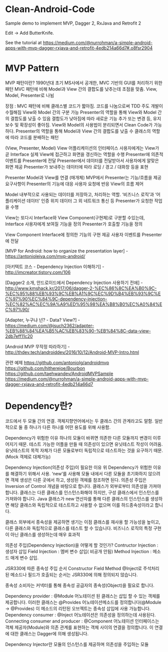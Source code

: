 # Clean-Android-Code

Sample demo to implement MVP, Dagger 2, RxJava and Retrofit 2

Edit -> Add ButterKnife.

See the tutorial at https://medium.com/@nurrohman/a-simple-android-apps-with-mvp-dagger-rxjava-and-retrofit-4edb214a66d7#.o8fsr2904


# MVP Pattern

MVP 패턴이란?
1990년대 초기 MS사에서 공개한, MVC 기반의 GUI를 처리하기 위한 패턴
MVC 패턴에 비해 Model과 View 간의 결합도를 낮추는데 초점을 맞춤.
View, Model, Presenter로 나뉨

장점 :
MVC 패턴에 비해 클래스별 코드가 짧아짐.
코드를 나눔으로써 TDD 주도 개발이 수월해짐
View와 Model 간의 구분 가능
Presenter의 역할을 통해 View와 Model 간의 결합도를 낮출 수 있음
결합도가 낮아짐에 따라 새로운 기능 추가 또는 변경 등, 유지보수 및 확장성이 좋아짐.
View와 Model의 사용법이 분리되면서 Clean Code가 가능하다.
Presenter의 역할을 통해 Model과 View 간의 결합도를 낮출 수
클래스의 역할에 따라 코드를 분배하는 패턴

(View, Presenter, Model)
View
어플리케이션의 인터페이스
사용자에게는 View가 곧 Interface
실제 View에 접근하고 화면을 갱신하는 역할을 수행
Presenter에 의존적
이벤트를 Presenter에 전달
Presenter에서 데이터를 전달받아서 사용자에게 알맞은 화면 제공
Presenter가 보내주는 데이터에 따라 로딩 / 경고 / 대화창 등을 표현

Presenter
Model과 View를 연결 (매개체)
MVP에서 Presenter는 기능/흐름을 제공
요구사항이 Presenter의 기능에 대응
사용자 요청에 반응
View의 흐름 제어



Model
내부적으로 사용되는 데이터를 저장하고, 처리하는 역할.
‘비즈니스 로직’과 ‘어플리케이션 데이터’
인증
위치 데이터
그 외 네트워크 통신 등
Presenter가 요청한 작업을 수행


View는 또다시 Interface와 View Component(구현체)로 구분할 수있는데,
 Interface
사용자에게 보여질 기능을 정의
Presenter가 호출할 기능을 정의

View Component
Interface에 정의한 기능의 구현 제공
사용자 이벤트를 Presenter에 전달




[MVP for Android: how to organize the presentation layer] - https://antonioleiva.com/mvp-android/

[아키텍트 코스 - Dependency Injection 이해하기] - http://imcreator.tistory.com/106

[Dagger2 소개, 안드로이드에서 Dependency Injection 사용하기 전에] - http://www.kmshack.kr/2017/06/dagger-2-%EC%86%8C%EA%B0%9C-%EC%95%88%EB%93%9C%EB%A1%9C%EC%9D%B4%EB%93%9C%EC%97%90%EC%84%9C-dependency-injection-%EC%82%AC%EC%9A%A9%ED%95%98%EA%B8%B0%EC%A0%84%EC%97%90/

[Adapter, 누구냐 넌? - Data? View?] - https://medium.com/@jsuch2362/adapter-%EB%88%84%EA%B5%AC%EB%83%90-%EB%84%8C-data-view-2db7eff11c20

[Android MVP 무작정 따라하기] - http://thdev.tech/androiddev/2016/10/12/Android-MVP-Intro.html



관련 예제
https://github.com/antoniolg/androidmvp
https://github.com/hitherejoe/Bourbon
https://github.com/taehwandev/AndroidMVPSample
https://medium.com/@nurrohman/a-simple-android-apps-with-mvp-dagger-rxjava-and-retrofit-4edb214a66d7


# Dependency란?
코드에서 두 모듈 간의 연결.
객체지향언어에서는 두 클래스 간의 관계라고도 말함.
일반적으로 둘 중 하나가 다른 하나를 어떤 용도를 위해 사용함.

Dependency가 위험한 이유
하나의 모듈이 바뀌면 의존한 다른 모듈까지 변경이 이루어지기 때문.
테스트 가능한 어플을 만들 때 의존성이 있으면 유닛테스트 작성이 어려움.
유닛테스트의 목적 자체가 다른 모듈로부터 독립적으로 테스트하는 것을 요구하기 때문.(Mock 객체로 대체가능)

Dependency Injection(의존성 주입)이 필요한 이유
위 Dependency가 위험한 이유를 해결하기 위해서 사용.
‘new’를 사용해 모듈 내에서 다른 모듈을 초기화하지 않으려면 객체 생성은 다른 곳에서 하고, 생성된 객체를 참조하면 된다.
의존성 주입은 Inversion of Control 개념을 바탕으로 합니다. 클래스가 외부로부터 의존성을 가져야합니다.
클래스는 다른 클래스를 인스턴스화해야 하지만, 구성 클래스에서 인스턴스를 가져와야 합니다.
Java 클래스가 new 연산자를 통해 다른 클래스의 인스턴스를 생성하면 해당 클래스와 독립적으로 테스트하고 사용할 수 없으며 이를 하드종속성이라고 합니다.

클래스 외부에서 종속성을 제공하면 생기는 이점
클래스를 재사용 할 가능성을 높이고, 다른 클래스와 독립적으로 클래스를 테스트 할  수 있습니다.
비즈니스 로직의 특정 구현이 아닌 클래스를 생성하는데 매우 효과적

의존성 주입(Dependency Injection)을 어떻게 할 것인가?
Contructor Injection : 생성자 삽입
Field Injection : 멤버 변수 삽입( 비공개 안됨)
Method Injection : 메소드 매게 변수 삽입.

JSR330에 따른 종속성 주입 순서
Constructor
Field
Method
@Inject로 주석처리된 메소드나 필드가 호출되는 순서는 JSR330에 의해 정의되지 않습니다.

종속성 소비자는 커넥터를 통해 종속성 공급자의 종속성(Object)을 필요로 합니다.

Dependency provider : @Module 어노테이션 된 클래스는 삽입 할 수 있는 객체를 제공합니다. 이러한 클래스는 @Provides 어노테이션메소드를 정의합니다(@Module -> @Provides) 이 메소드의 리턴된 오브젝트는 종속성 삽입에 사용 가능합니다.
Dependency consumer : @Inject 어노테이션은 의존성을 정의하는데 사용된다.
Connecting consumer and producer : @Component 어노테이션 인터페이스는 객체 제공자(Module)와 의존 관계를 표현하는 객체 사이의 연결을 정의합니다. 이 연결에 대한 클래스는 Dagger에 의해 생성됩니다.

Dependency Injector란
모듈의 인스턴스를 제공하며 의존성을 주입하는 모듈
